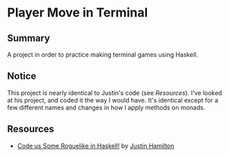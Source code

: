# Player Move in Terminal

## Summary
A project in order to practice making terminal games using Haskell.

## Notice
This project is nearly identical to Justin's code (see _Resources_). I've
looked at his project, and coded it the way I would have. It's identical except
for a few different names and changes in how I apply methods on monads.

## Resources
* [Code us Some Roguelike in Haskell!](http://jamiltron.com/2012/07/Code_Us_Some_Roguelike_in_Haskell.html) by [Justin Hamilton](https://github.com/jamiltron)
